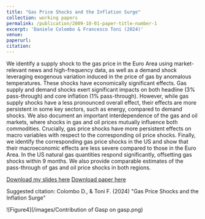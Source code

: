 ```yaml
---
title: "Gas Price Shocks and the Inflation Surge"
collection: working papers
permalink: /publication/2009-10-01-paper-title-number-1
excerpt: 'Daniele Colombo & Francesco Toni (2024)'
venue: 
paperurl:
citation:
---
```


We identify a supply shock to the gas price in the Euro Area using market-relevant news and high-frequency data, as well as a demand shock leveraging exogenous variation induced in the price of gas by anomalous temperatures. These shocks have economically significant effects. Gas supply and demand shocks exert significant impacts on both headline (3% pass-through) and core inflation (1% pass-through). However, while gas supply shocks have a less pronounced overall effect, their effects are more persistent in some key sectors, such as energy, compared to demand shocks.
We also document an important interdependence of the gas and oil markets, where shocks in gas and oil prices mutually influence both commodities. Crucially, gas price shocks have more persistent effects on macro variables with respect to the corresponding oil price shocks. 
Finally, we identify the corresponding gas price shocks in the US and show that their macroeconomic effects are less severe compared to those in the Euro Area. In the US natural gas quantities respond significantly, offsetting gas shocks within 9 months. 
We also provide comparable estimates of the pass-through of gas and oil price shocks in both regions.

[Download my slides here](http://colombodaniele.github.io/files/SLIDES_Gas_Price_Shocks_and_the_Inflation_Surge.pdf)
[Download paper here](http://colombodaniele.github.io/files/COLOMBO_TONI_2024_Gas_Price_Shocks_and_the_Inflation_Surge.pdf)

Suggested citation: Colombo D., & Toni F. (2024) "Gas Price Shocks and the Inflation Surge"

![Figure4](/images/Contribution of Gasp on gasp.png)
 

